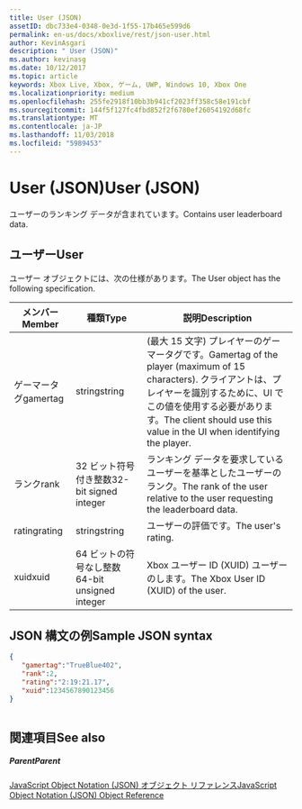 ```yaml
---
title: User (JSON)
assetID: dbc733e4-0348-0e3d-1f55-17b465e599d6
permalink: en-us/docs/xboxlive/rest/json-user.html
author: KevinAsgari
description: " User (JSON)"
ms.author: kevinasg
ms.date: 10/12/2017
ms.topic: article
keywords: Xbox Live, Xbox, ゲーム, UWP, Windows 10, Xbox One
ms.localizationpriority: medium
ms.openlocfilehash: 255fe2918f10bb3b941cf2023ff358c58e191cbf
ms.sourcegitcommit: 144f5f127fc4fbd852f2f6780ef26054192d68fc
ms.translationtype: MT
ms.contentlocale: ja-JP
ms.lasthandoff: 11/03/2018
ms.locfileid: "5989453"
---
```

# <a name="user-json"></a><span data-ttu-id="1df9b-104">User (JSON)</span><span class="sxs-lookup"><span data-stu-id="1df9b-104">User (JSON)</span></span>
<span data-ttu-id="1df9b-105">ユーザーのランキング データが含まれています。</span><span class="sxs-lookup"><span data-stu-id="1df9b-105">Contains user leaderboard data.</span></span> 
<a id="ID4EN"></a>

 
## <a name="user"></a><span data-ttu-id="1df9b-106">ユーザー</span><span class="sxs-lookup"><span data-stu-id="1df9b-106">User</span></span>
 
<span data-ttu-id="1df9b-107">ユーザー オブジェクトには、次の仕様があります。</span><span class="sxs-lookup"><span data-stu-id="1df9b-107">The User object has the following specification.</span></span>
 
| <span data-ttu-id="1df9b-108">メンバー</span><span class="sxs-lookup"><span data-stu-id="1df9b-108">Member</span></span>| <span data-ttu-id="1df9b-109">種類</span><span class="sxs-lookup"><span data-stu-id="1df9b-109">Type</span></span>| <span data-ttu-id="1df9b-110">説明</span><span class="sxs-lookup"><span data-stu-id="1df9b-110">Description</span></span>| 
| --- | --- | --- | 
| <span data-ttu-id="1df9b-111">ゲーマータグ</span><span class="sxs-lookup"><span data-stu-id="1df9b-111">gamertag</span></span>| <span data-ttu-id="1df9b-112">string</span><span class="sxs-lookup"><span data-stu-id="1df9b-112">string</span></span>| <span data-ttu-id="1df9b-113">(最大 15 文字) プレイヤーのゲーマータグです。</span><span class="sxs-lookup"><span data-stu-id="1df9b-113">Gamertag of the player (maximum of 15 characters).</span></span> <span data-ttu-id="1df9b-114">クライアントは、プレイヤーを識別するために、UI でこの値を使用する必要があります。</span><span class="sxs-lookup"><span data-stu-id="1df9b-114">The client should use this value in the UI when identifying the player.</span></span>| 
| <span data-ttu-id="1df9b-115">ランク</span><span class="sxs-lookup"><span data-stu-id="1df9b-115">rank</span></span>| <span data-ttu-id="1df9b-116">32 ビット符号付き整数</span><span class="sxs-lookup"><span data-stu-id="1df9b-116">32-bit signed integer</span></span>| <span data-ttu-id="1df9b-117">ランキング データを要求しているユーザーを基準としたユーザーのランク。</span><span class="sxs-lookup"><span data-stu-id="1df9b-117">The rank of the user relative to the user requesting the leaderboard data.</span></span>| 
| <span data-ttu-id="1df9b-118">rating</span><span class="sxs-lookup"><span data-stu-id="1df9b-118">rating</span></span>| <span data-ttu-id="1df9b-119">string</span><span class="sxs-lookup"><span data-stu-id="1df9b-119">string</span></span>| <span data-ttu-id="1df9b-120">ユーザーの評価です。</span><span class="sxs-lookup"><span data-stu-id="1df9b-120">The user's rating.</span></span>| 
| <span data-ttu-id="1df9b-121">xuid</span><span class="sxs-lookup"><span data-stu-id="1df9b-121">xuid</span></span>| <span data-ttu-id="1df9b-122">64 ビットの符号なし整数</span><span class="sxs-lookup"><span data-stu-id="1df9b-122">64-bit unsigned integer</span></span>| <span data-ttu-id="1df9b-123">Xbox ユーザー ID (XUID) ユーザーのします。</span><span class="sxs-lookup"><span data-stu-id="1df9b-123">The Xbox User ID (XUID) of the user.</span></span>| 
  
<a id="ID4EMC"></a>

 
## <a name="sample-json-syntax"></a><span data-ttu-id="1df9b-124">JSON 構文の例</span><span class="sxs-lookup"><span data-stu-id="1df9b-124">Sample JSON syntax</span></span>
 

```json
{ 
   "gamertag":"TrueBlue402",
   "rank":2,
   "rating":"2:19:21.17",
   "xuid":1234567890123456 
}
    
```

  
<a id="ID4EVC"></a>

 
## <a name="see-also"></a><span data-ttu-id="1df9b-125">関連項目</span><span class="sxs-lookup"><span data-stu-id="1df9b-125">See also</span></span>
 
<a id="ID4EXC"></a>

 
##### <a name="parent"></a><span data-ttu-id="1df9b-126">Parent</span><span class="sxs-lookup"><span data-stu-id="1df9b-126">Parent</span></span> 

[<span data-ttu-id="1df9b-127">JavaScript Object Notation (JSON) オブジェクト リファレンス</span><span class="sxs-lookup"><span data-stu-id="1df9b-127">JavaScript Object Notation (JSON) Object Reference</span></span>](atoc-xboxlivews-reference-json.md)

   